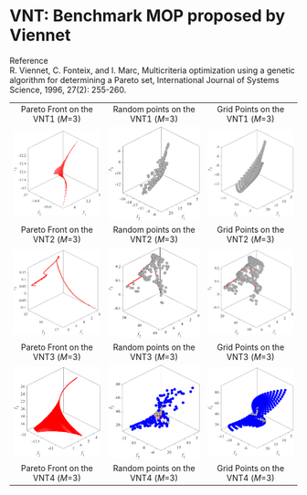 # VNT: Benchmark MOP proposed by Viennet
Reference  
R. Viennet, C. Fonteix, and I. Marc, Multicriteria optimization using a genetic algorithm for determining a Pareto set, International Journal of Systems Science, 1996, 27(2): 255-260.

||||
|:-:|:-:|:-:|
|Pareto Front on the VNT1 (_M_=3)|Random points on the VNT1 (_M_=3)|Grid Points on the VNT1 (_M_=3)|
|![](../../image/VNT2_M3_PF.png)|![](../../image/VNT2_M3_Rand.png)|![](../../image/VNT2_M3_Grid.png)|
|Pareto Front on the VNT2 (_M_=3)|Random points on the VNT2 (_M_=3)|Grid Points on the VNT2 (_M_=3)|
|![](../../image/VNT3_M3_PF.png)|![](../../image/VNT3_M3_Rand.png)|![](../../image/VNT3_M3_Grid.png)|
|Pareto Front on the VNT3 (_M_=3)|Random points on the VNT3 (_M_=3)|Grid Points on the VNT3 (_M_=3)|
|![](../../image/VNT4_M3_PF.png)|![](../../image/VNT4_M3_Rand.png)|![](../../image/VNT4_M3_Grid.png)|
|Pareto Front on the VNT4 (_M_=3)|Random points on the VNT4 (_M_=3)|Grid Points on the VNT4 (_M_=3)|
